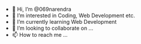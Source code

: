 - 👋 Hi, I’m @069narendra
- 👀 I’m interested in Coding, Web Development etc.
- 🌱 I’m currently learning Web Development
- 💞️ I’m looking to collaborate on ...
- 📫 How to reach me ...
